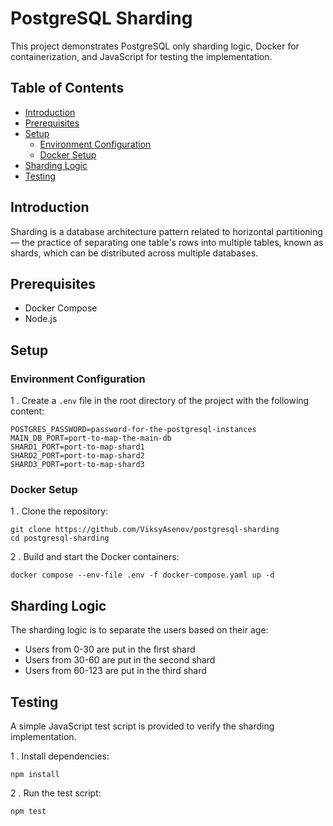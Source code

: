 # PostgreSQL Sharding

This project demonstrates PostgreSQL only sharding logic, Docker for containerization, and JavaScript for testing the implementation.

## Table of Contents

- [Introduction](#introduction)
- [Prerequisites](#prerequisites)
- [Setup](#setup)
  - [Environment Configuration](#environment-configuration)
  - [Docker Setup](#docker-setup)
- [Sharding Logic](#sharding-logic)
- [Testing](#testing)

## Introduction

Sharding is a database architecture pattern related to horizontal partitioning — the practice of separating one table's rows into multiple tables, known as shards, which can be distributed across multiple databases.

## Prerequisites

- Docker Compose
- Node.js

## Setup

### Environment Configuration

1 . Create a `.env` file in the root directory of the project with the following content:

    POSTGRES_PASSWORD=password-for-the-postgresql-instances
    MAIN_DB_PORT=port-to-map-the-main-db
    SHARD1_PORT=port-to-map-shard1
    SHARD2_PORT=port-to-map-shard2
    SHARD3_PORT=port-to-map-shard3

### Docker Setup

1 . Clone the repository:

    git clone https://github.com/ViksyAsenov/postgresql-sharding
    cd postgresql-sharding

2 . Build and start the Docker containers:

    docker compose --env-file .env -f docker-compose.yaml up -d

## Sharding Logic

The sharding logic is to separate the users based on their age:

- Users from 0-30 are put in the first shard
- Users from 30-60 are put in the second shard
- Users from 60-123 are put in the third shard

## Testing

A simple JavaScript test script is provided to verify the sharding implementation.

1 . Install dependencies:

    npm install

2 . Run the test script:

    npm test
